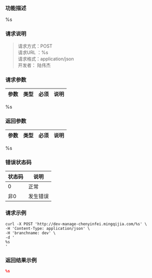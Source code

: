 ### 功能描述
%s

### 请求说明
> 请求方式：POST<br>
请求URL ：%s <br>
请求格式：application/json <br>
开发者： 陆伟杰

### 请求参数
| 参数 | 类型 | 必须 | 说明 |
| ---- | ---- | ---- | ---- |
%s

### 返回参数
| 参数 | 类型 | 必须 | 说明 |
| ---- | ---- | ---- | ---- |
%s

### 错误状态码
| 状态码 | 说明 |
| ----- | ---- |
| 0     | 正常 |
| 非0   | 发生错误 |

### 请求示例
```shell
curl -X POST 'http://dev-manage-chenyinfei.mingqijia.com/%s' \
-H 'Content-Type: application/json' \
-H 'branchname: dev' \
-d '
%s
'

```

### 返回结果示例
```json
%s
```